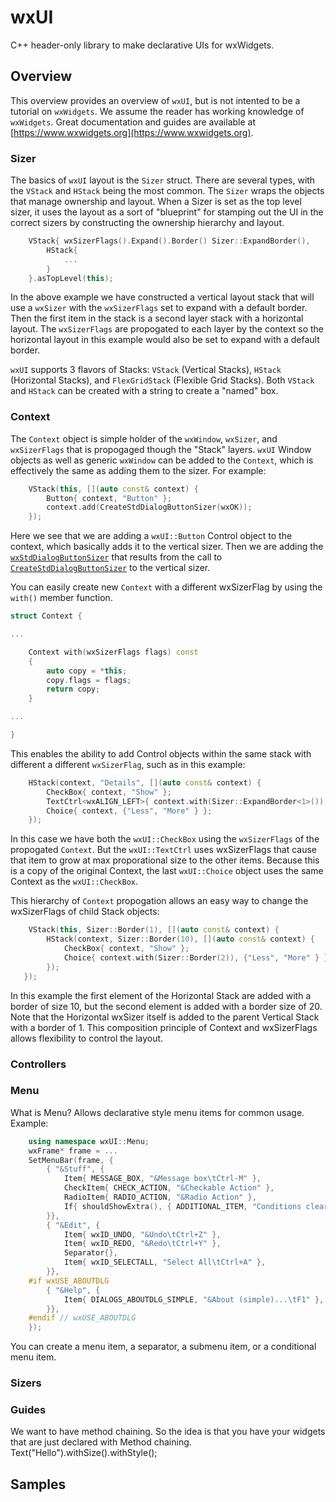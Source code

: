 # wxUI
C++ header-only library to make declarative UIs for wxWidgets.

## Overview

This overview provides an overview of `wxUI`, but is not intented to be a tutorial on `wxWidgets`.  We assume the reader has working knowledge of `wxWidgets`.  Great documentation and guides are available at [https://www.wxwidgets.org](https://www.wxwidgets.org).

### Sizer

The basics of `wxUI` layout is the `Sizer` struct.  There are several types, with the `VStack` and `HStack` being the most common. The `Sizer` wraps the objects that manage ownership and layout.  When a Sizer is set as the top level sizer, it uses the layout as a sort of "blueprint" for stamping out the UI in the correct sizers by constructing the ownership hierarchy and layout.

```cpp
    VStack{ wxSizerFlags().Expand().Border() Sizer::ExpandBorder(),
        HStack{ 
            ...
        }
    }.asTopLevel(this);
```

In the above example we have constructed a vertical layout stack that will use a `wxSizer` with the `wxSizerFlags` set to expand with a default border.  Then the first item in the stack is a second layer stack with a horizontal layout.  The `wxSizerFlags` are propogated to each layer by the context so the horizontal layout in this example would also be set to expand with a default border.

`wxUI` supports 3 flavors of Stacks: `VStack` (Vertical Stacks), `HStack` (Horizontal Stacks), and `FlexGridStack` (Flexible Grid Stacks).  Both `VStack` and `HStack` can be created with a string to create a "named" box.


### Context

The `Context` object is simple holder of the `wxWindow`, `wxSizer`, and `wxSizerFlags` that is propogaged though the "Stack" layers.  `wxUI` Window objects as well as generic `wxWindow` can be added to the `Context`, which is effectively the same as adding them to the sizer.  For example:

```cpp
    VStack(this, [](auto const& context) {
        Button{ context, "Button" };
        context.add(CreateStdDialogButtonSizer(wxOK));
    });
```

Here we see that we are adding a `wxUI::Button` Control object to the context, which basically adds it to the vertical sizer.  Then we are adding the [`wxStdDialogButtonSizer`](https://docs.wxwidgets.org/3.2/classwx_std_dialog_button_sizer.html) that results from the call to [`CreateStdDialogButtonSizer`](https://docs.wxwidgets.org/3.0/classwx_dialog.html#a8f2f565975f843035391ce62b0b9f8e8) to the vertical sizer.

You can easily create new `Context` with a different wxSizerFlag by using the `with()` member function.

```cpp
struct Context {

...

    Context with(wxSizerFlags flags) const
    {
        auto copy = *this;
        copy.flags = flags;
        return copy;
    }

...

}
```

This enables the ability to add Control objects within the same stack with different a different `wxSizerFlag`, such as in this example:

```cpp
    HStack(context, "Details", [](auto const& context) {
        CheckBox{ context, "Show" };
        TextCtrl<wxALIGN_LEFT>{ context.with(Sizer::ExpandBorder<1>()), "Fill in the blank" };
        Choice{ context, {"Less", "More" } };
    });
```

In this case we have both the `wxUI::CheckBox` using the `wxSizerFlags` of the propogated `Context`.  But the `wxUI::TextCtrl` uses wxSizerFlags that cause that item to grow at max proporational size to the other items.  Because this is a copy of the original Context, the last `wxUI::Choice` object uses the same Context as the `wxUI::CheckBox`.

This hierarchy of `Context` propogation allows an easy way to change the wxSizerFlags of child Stack objects:

```cpp
    VStack(this, Sizer::Border(1), [](auto const& context) {
        HStack(context, Sizer::Border(10), [](auto const& context) {
            CheckBox{ context, "Show" };
            Choice{ context.with(Sizer::Border(2)), {"Less", "More" } };
        });
   });
```

In this example the first element of the Horizontal Stack are added with a border of size 10, but the second element is added with a border size of 20.  Note that the Horizontal wxSizer itself is added to the parent Vertical Stack with a border of 1.  This composition principle of Context and wxSizerFlags allows flexibility to control the layout.


### Controllers

### Menu

 What is Menu?  Allows declarative style menu items for common usage.  Example:

```cpp
    using namespace wxUI::Menu;
    wxFrame* frame = ...
    SetMenuBar(frame, {
        { "&Stuff", {
            Item{ MESSAGE_BOX, "&Message box\tCtrl-M" },
            CheckItem{ CHECK_ACTION, "&Checkable Action" },
            RadioItem{ RADIO_ACTION, "&Radio Action" },
            If{ shouldShowExtra(), { ADDITIONAL_ITEM, "Conditions cleared" } },
        }},
        { "&Edit", {
            Item{ wxID_UNDO, "&Undo\tCtrl+Z" },
            Item{ wxID_REDO, "&Redo\tCtrl+Y" },
            Separator{},
            Item{ wxID_SELECTALL, "Select All\tCtrl+A" },
        }},
    #if wxUSE_ABOUTDLG
        { "&Help", {
            Item{ DIALOGS_ABOUTDLG_SIMPLE, "&About (simple)...\tF1" },
        }},
    #endif // wxUSE_ABOUTDLG
    });
```


You can create a menu item, a separator, a submenu item, or a conditional menu item.


### Sizers

### Guides

We want to have method chaining.
So the idea is that you have your widgets that are just declared with Method chaining.
Text("Hello").withSize().withStyle();


## Samples




